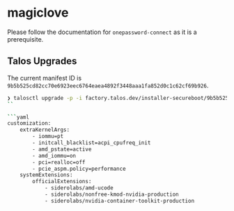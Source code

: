 # magiclove

Please follow the documentation for `onepassword-connect` as it is a
prerequisite.

## Talos Upgrades

The current manifest ID is
`9b5b525cd82cc70e6923eec6764eaea4892f3448aaa1fa852d0c1c62cf69b926`.

```sh
❯ talosctl upgrade -p -i factory.talos.dev/installer-secureboot/9b5b525cd82cc70e6923eec6764eaea4892f3448aaa1fa852d0c1c62cf69b926:v1.11.0 --debug
``

```yaml
customization:
    extraKernelArgs:
        - iommu=pt
        - initcall_blacklist=acpi_cpufreq_init
        - amd_pstate=active
        - amd_iommu=on
        - pci=realloc=off
        - pcie_aspm.policy=performance
    systemExtensions:
        officialExtensions:
            - siderolabs/amd-ucode
            - siderolabs/nonfree-kmod-nvidia-production
            - siderolabs/nvidia-container-toolkit-production
```
